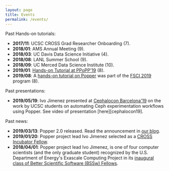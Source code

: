 ```yaml
---
layout: page
title: Events
permalink: /events/
---
```


Past Hands-on tutorials:

  * **2017/11**: UCSC CROSS Grad Researcher Onboarding (7).
  * **2018/01**: AMS Annual Meeting (9).
  * **2018/03**: UC Davis Data Science Initiative (4).
  * **2018/08**: LANL Summer School (9).
  * **2018/09**: UC Merced Data Science Institute (10).
  * **2019/01**: [Hands-on Tutorial at PPoPP'19][ppopp] (8).
  * **2019/08**: A [hands-on tutorial on Popper][fsci19] was part of 
    the [FSCI 2019](https://force11.org/fsci/2019/) program (8).

Past presentations:

  * **2019/05/19**: Ivo Jimenez presented at [Cephalocon 
    Barcelona'19](https://sched.co/MAKP) on the work by UCSC students 
    on automating Ceph experimentation workflows using Popper. See 
    video of presentation [here][cephalocon19].

Past news:

  * **2019/03/13**: Popper 2.0 released. Read the announcement in [our 
    blog](https://medium.com/getpopper/announcing-popper-2-0-a-github-actions-executioner-in-python-cf25620c021e).
  * **2019/01/20**: Popper project lead Ivo Jimenez selected as a 
    [CROSS Incubator 
    Fellow](https://cross.ucsc.edu/projects/index.html).
  * **2018/04/01**: Popper project lead Ivo Jimenez, is one of four 
    computer scientists (and the only graduate student) recognized by 
    the U.S. Department of Energy's Exascale Computing Project in its 
    [inaugural class of Better Scientific Software (BSSw) 
    Fellows](https://news.ucsc.edu/2018/02/bssw-fellow.html).

[ppopp]: https://ppopp19.sigplan.org/details/PPoPP-2019-Workshops-and-Tutorials/1/Tutorial-Creating-Repeatable-Reusable-Experimentation-Pipelines-With-Popper-Hands-on-Tutorial-
[fsci19]: https://www.force11.org/fsci/2019/course-abstracts#PM-B10
